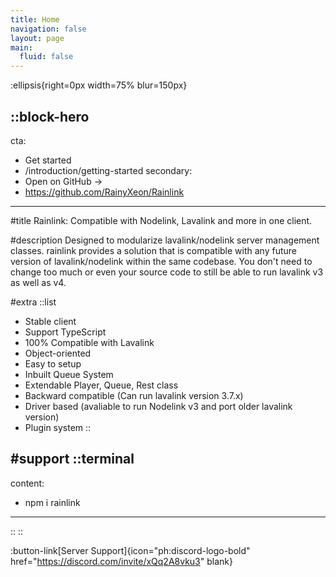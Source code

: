 ```yaml
---
title: Home
navigation: false
layout: page
main:
  fluid: false
---
```


:ellipsis{right=0px width=75% blur=150px}

::block-hero
---
cta:
  - Get started
  - /introduction/getting-started
secondary:
  - Open on GitHub →
  - https://github.com/RainyXeon/Rainlink
---

#title
Rainlink: Compatible with Nodelink, Lavalink and more in one client.

#description
Designed to modularize lavalink/nodelink server management classes. rainlink provides a solution that is compatible with any future version of lavalink/nodelink within the same codebase. You don't need to change too much or even your source code to still be able to run lavalink v3 as well as v4.

#extra
  ::list
  - Stable client
  - Support TypeScript
  - 100% Compatible with Lavalink
  - Object-oriented
  - Easy to setup
  - Inbuilt Queue System
  - Extendable Player, Queue, Rest class
  - Backward compatible (Can run lavalink version 3.7.x)
  - Driver based (avaliable to run Nodelink v3 and port older lavalink version)
  - Plugin system
  ::

#support
  ::terminal
  ---
  content:
  - npm i rainlink
  ---
  ::
::

:button-link[Server Support]{icon="ph:discord-logo-bold" href="https://discord.com/invite/xQq2A8vku3" blank}